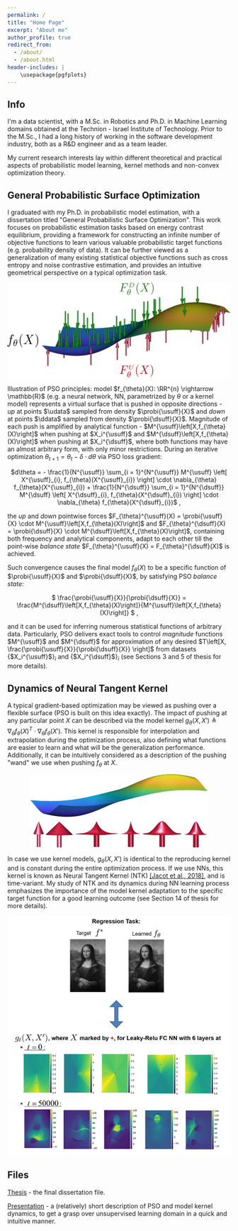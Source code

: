 ```yaml
---
permalink: /
title: "Home Page"
excerpt: "About me"
author_profile: true
redirect_from: 
  - /about/
  - /about.html
header-includes: |
    \usepackage{pgfplots}
---
```



## Info
<!--- ====== -->
I'm a data scientist, with a M.Sc. in Robotics and Ph.D. in Machine Learning domains obtained at the Technion - Israel Institute of Technology. Prior to the M.Sc., I had a long history of working in the software development industry, both as a R&D engineer and as a team leader.

My current research interests lay within different theoretical and practical aspects of probabilistic model learning, kernel methods and non-convex optimization theory.



$\newcommand{\RR}{\mathbb{R}}$
$\newcommand{\usuff}{\scriptscriptstyle U}$
$\newcommand{\dsuff}{\scriptscriptstyle D}$
$\newcommand{\probi}[2]{\mathbb{P}^{#1}({#2})}$
$\newcommand{\udata}{\\{X_i^{\usuff}\\}\_{i = 1}^{N^{\usuff}}}$
$\newcommand{\ddata}{\\{X_i^{\dsuff}\\}\_{i = 1}^{N^{\dsuff}}}$



## General Probabilistic Surface Optimization
<!--- ====== -->
I graduated with my Ph.D. in probabilistic model estimation, with a dissertation titled "General Probabilistic Surface Optimization". This work focuses on probabilistic estimation tasks based on energy contrast equilibrium, providing a framework for constructing an infinite number of objective functions to learn various valuable probabilistic target functions (e.g. probability density of data). It can be further viewed as a generalization of many existing statistical objective functions such as cross entropy and noise contrastive estimation, and provides an intuitive geometrical perspective on a typical optimization task. 

<p align="center">
<img src="/images/pso_illustr.png" width="700" />
</p>

Illustration of PSO principles: model $f_{\theta}(X): \RR^{n} \rightarrow \mathbb{R}$ (e.g. a neural network, NN, parametrized by $\theta$ or a kernel model) represents a virtual surface that is pushed in opposite directions - *up* at points $\udata$ sampled from density $\probi{\usuff}{X}$ and *down* at points $\ddata$ sampled from density $\probi{\dsuff}{X}$. Magnitude of each push is amplified by analytical function - $M^{\usuff}\left[X,f_{\theta}(X)\right]$ when pushing at $X_i^{\usuff}$ and $M^{\dsuff}\left[X,f_{\theta}(X)\right]$ when pushing at $X_i^{\dsuff}$, where both functions may have an almost arbitrary form, with only minor restrictions. During an iterative optimization $\theta_{t+1} = \theta_{t} - \delta \cdot d\theta$ via PSO loss gradient:

<p align="center">
$d\theta
=
-
\frac{1}{N^{\usuff}}
\sum_{i = 1}^{N^{\usuff}}
M^{\usuff}
\left[
X^{\usuff}_{i},
f_{\theta}(X^{\usuff}_{i})
\right]
\cdot
\nabla_{\theta} f_{\theta}(X^{\usuff}_{i})
+
\frac{1}{N^{\dsuff}}
\sum_{i = 1}^{N^{\dsuff}}
M^{\dsuff}
\left[
X^{\dsuff}_{i},
f_{\theta}(X^{\dsuff}_{i})
\right]
\cdot
\nabla_{\theta} f_{\theta}(X^{\dsuff}_{i})$
,
</p>

the *up* and *down* pointwise forces $F_{\theta}^{\usuff}(X) = 
		\probi{\usuff}{X} \cdot 
		M^{\usuff}\left[X,f_{\theta}(X)\right]$ and $F_{\theta}^{\dsuff}(X) = 
		\probi{\dsuff}{X} \cdot 
		M^{\dsuff}\left[X,f_{\theta}(X)\right]$, containing both frequency and analytical components, adapt to each other till the point-wise *balance state* $F_{\theta}^{\usuff}(X) = F_{\theta}^{\dsuff}(X)$ is achieved. 

		
Such convergence causes the final model $f_{\theta}(X)$ to be a specific function of $\probi{\usuff}{X}$ and $\probi{\dsuff}{X}$, by satisfying PSO *balance state*:

<p align="center">
$
\frac{\probi{\usuff}{X}}{\probi{\dsuff}{X}}
=
\frac{M^{\dsuff}\left[X,f_{\theta}(X)\right]}{M^{\usuff}\left[X,f_{\theta}(X)\right]}
$
,
</p>

and it can be used for inferring numerous statistical functions of arbitrary data. Particularly, PSO delivers exact tools to control *magnitude* functions $M^{\usuff}$ and $M^{\dsuff}$ for approximation of any desired $T\left[X, \frac{\probi{\usuff}{X}}{\probi{\dsuff}{X}} \right]$ from datasets {$X_i^{\usuff}$}<sub>$i$</sub> and {$X_i^{\dsuff}$}<sub>$i$</sub> (see Sections 3 and 5 of thesis for more details).


## Dynamics of Neural Tangent Kernel
<!--- ====== -->
A typical gradient-based optimization may be viewed as pushing over a flexible surface (PSO is built on this idea exactly). The impact of pushing at any particular point $X$ can be described via the model kernel $g_{\theta}(X, X') \triangleq \nabla_{\theta} 
f_{\theta}(X)^T \cdot \nabla_{\theta} 
f_{\theta}(X')$. This kernel is responsible for interpolation and extrapolation during the optimization process, also defining what functions are easier to learn and what will be the generalization performance. Additionally, it can be intuitively considered as a description of the pushing "wand" we use when pushing $f_{\theta}$ at $X$. 

<p align="center">
<img src="/images/wand_types.png" width="400" />
</p>

In case we use kernel models, $g_{\theta}(X, X')$ is identical to the reproducing kernel and is constant during the entire optimization process. If we use NNs, this kernel is known as Neural Tangent Kernel (NTK) [[Jacot et al., 2018]](https://papers.nips.cc/paper/2018/hash/5a4be1fa34e62bb8a6ec6b91d2462f5a-Abstract.html), and is time-variant. My study of NTK and its dynamics during NN learning process emphasizes the importance of the model kernel adaptation to the specific target function for a good learning outcome (see Section 14 of thesis for more details).

<p align="center">
<img src="/images/kernel_adaption_vert.jpg" width="600" />
</p>


## Files
[Thesis](/files/thesis.pdf) - the final dissertation file.

[Presentation](/files/presentation.pdf) - a (relatively) short description of PSO and model kernel dynamics, to get a grasp over unsupervised learning domain in a quick and intuitive manner.


